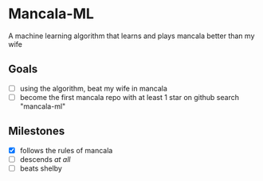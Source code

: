 # Mancala-ML

A machine learning algorithm that learns and plays mancala better than my wife

## Goals
- [ ] using the algorithm, beat my wife in mancala
- [ ] become the first mancala repo with at least 1 star on github search "mancala-ml"

## Milestones
- [x] follows the rules of mancala
- [ ] descends *at all*
- [ ] beats shelby
